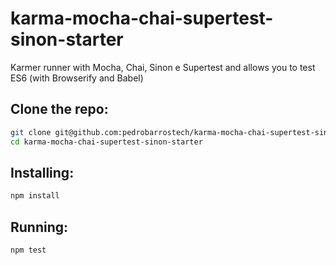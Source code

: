 # karma-mocha-chai-supertest-sinon-starter
Karmer runner with Mocha, Chai, Sinon e Supertest and allows you to test ES6 (with Browserify and Babel)

## Clone the repo:
```sh
git clone git@github.com:pedrobarrostech/karma-mocha-chai-supertest-sinon-starter.git
cd karma-mocha-chai-supertest-sinon-starter
```

## Installing:
```sh
npm install
```
## Running:
```sh
npm test
```
